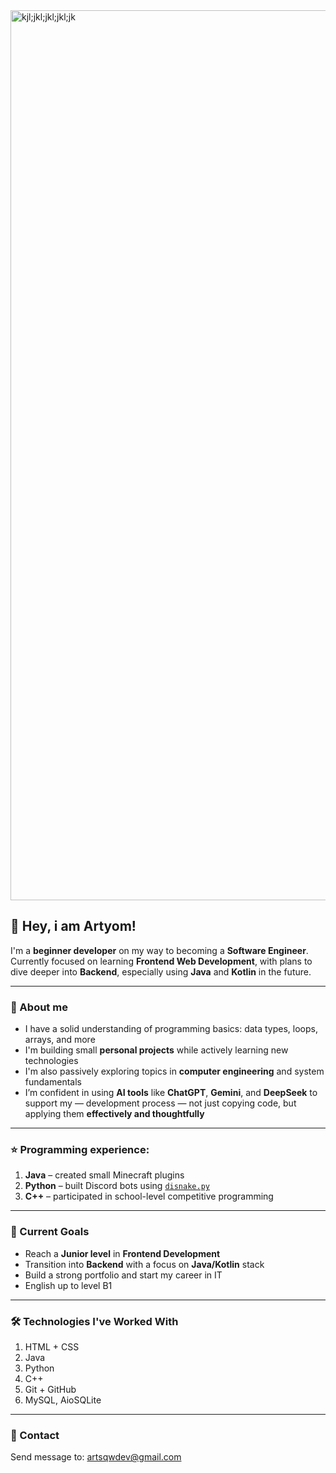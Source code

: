 <img width="6158" height="1424" alt="kjl;jkl;jkl;jkl;jk" src="https://github.com/user-attachments/assets/5fdb486c-93b6-4653-9f6b-d9dc30e6eec2" />

## 🦉 Hey, i am Artyom!

I'm a **beginner developer** on my way to becoming a **Software Engineer**. Currently focused on learning **Frontend Web Development**, with plans to dive deeper into **Backend**, especially using **Java** and **Kotlin** in the future.

***

### 🧸 About me
- I have a solid understanding of programming basics: data types, loops, arrays, and more
- I'm building small **personal projects** while actively learning new technologies
- I'm also passively exploring topics in **computer engineering** and system fundamentals
- I’m confident in using **AI tools** like **ChatGPT**, **Gemini**, and **DeepSeek** to support my — development process — not just copying code, but applying them **effectively and thoughtfully**

***

### ⭐ Programming experience:
1. **Java** – created small Minecraft plugins
2. **Python** – built Discord bots using [`disnake.py`](https://github.com/DisnakeDev/disnake)
3. **C++** – participated in school-level competitive programming

***

### 🎯 Current Goals
- Reach a **Junior level** in **Frontend Development**
- Transition into **Backend** with a focus on **Java/Kotlin** stack
- Build a strong portfolio and start my career in IT
- English up to level B1

***

### 🛠️ Technologies I've Worked With
1. HTML + CSS
2. Java
3. Python
4. C++
5. Git + GitHub
6. MySQL, AioSQLite

***

### 📨 Contact
Send message to: artsqwdev@gmail.com
